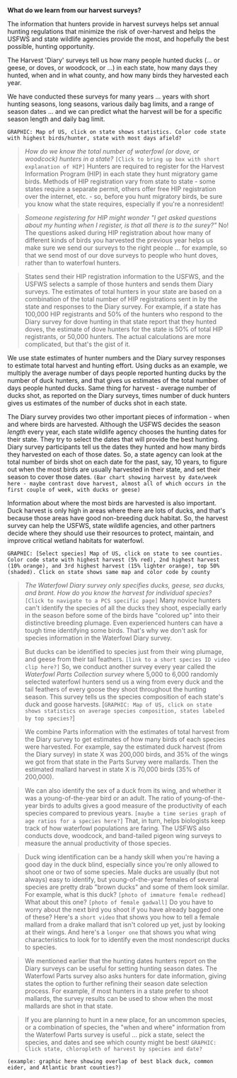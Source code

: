 **What do we learn from our harvest surveys?**

The information that hunters provide in harvest surveys helps set annual hunting regulations that minimize the risk of over-harvest and helps the USFWS and state wildlife agencies provide the most, and hopefully the best possible, hunting opportunity.

The Harvest 'Diary' surveys tell us how many people hunted ducks (... or geese, or doves, or woodcock, or ...) in each state, how many days they hunted, when and in what county, and how many birds they harvested each year. 

We have conducted these surveys for many years ... years with short hunting seasons, long seasons, various daily bag limits, and a range of season dates ... and we can predict what the harvest will be for a specific season length and daily bag limit. 

`GRAPHIC: Map of US, click on state shows statistics.
Color code state with highest birds/hunter, state with most days afield?`

>*How do we know the total number of waterfowl (or dove, or woodcock) hunters in a state?* `[Click to bring up box with short explanation of HIP]` Hunters are required to register for the Harvest Information Program (HIP) in each state they hunt migratory game birds. Methods of HIP registration vary from state to state - some states require a separate permit, others offer free HIP registration over the internet, etc. - so, before you hunt migratory birds, be sure you know what the state requires, especially if you're a nonresident! 

>*Someone registering for HIP might wonder "I get asked questions about my hunting when I register, is that all there is to the surey?"* No! The questions asked during HIP registration about how many of different kinds of birds you harvested the previous year helps us make sure we send our surveys to the right people ... for example, so that we send most of our dove surveys to people who hunt doves, rather than to waterfowl hunters. 

>States send their HIP registration information to the USFWS, and the USFWS selects a sample of those hunters and sends them Diary surveys. The estimates of total hunters in your state are based on a combination of the total number of HIP registrations sent in by the state and responses to the Diary survey. For example, if a state has 100,000 HIP registrants and 50% of the hunters who respond to the Diary survey for dove hunting in that state report that they hunted doves, the estimate of dove hunters for the state is 50% of total HIP registrants, or 50,000 hunters. The actual calculations are more complicated, but that's the gist of it.

We use state estimates of hunter numbers and the Diary survey responses to estimate total harvest and hunting effort. Using ducks as an example, we multiply the average number of days people reported hunting ducks by the number of duck hunters, and that gives us estimates of the total number of days people hunted ducks. Same thing for harvest - average number of ducks shot, as reported on the Diary surveys, times number of duck hunters gives us estimates of the number of ducks shot in each state.

The Diary survey provides two other important pieces of information - when and where birds are harvested. Although the USFWS decides the season *length* every year, each state wildlife agency chooses the hunting dates for their state. They try to select the dates that will provide the best hunting. Diary survey participants tell us the dates they hunted and how many birds they harvested on each of those dates. So, a state agency can look at the total number of birds shot on each date for the past, say, 10 years, to figure out when the most birds are usually harvested in their state, and set their season to cover those dates.
`(Bar chart showing harvest by date/week here - maybe contrast dove harvest, almost all of which occurs in the first couple of week, with ducks or geese)`

Information about where the most birds are harvested is also important. Duck harvest is only high in areas where there are lots of ducks, and that's because those areas have good non-breeding duck habitat. So, the harvest survey can help the USFWS, state wildlife agencies, and other partners decide where they should use their resources to protect, maintain, and improve critical wetland habitats for waterfowl.

`GRAPHIC: [Select species] Map of US, click on state to see counties.
Color code state with highest harvest (5% red), 2nd highest harvest (10% orange), and 3rd highest harvest (15% lighter orange), top 50% (shaded).
Click on state shows same map and color code by county`

>*The Waterfowl Diary survey only specifies ducks, geese, sea ducks, and brant. 
How do you know the harvest for individual species?* `[Click to navigate to a PCS specific page]` Many novice hunters can't identify the species of all the ducks they shoot, especially early in the season before some of the birds have "colored up" into their distinctive breeding plumage. Even experienced hunters can have a tough time identifying some birds. That's why we don't ask for species information in the Waterfowl Diary survey. 

>But ducks can be identified to species just from their wing plumage, and geese from their tail feathers. `[link to a short species ID video clip here?]` So, we conduct another survey every year called the *Waterfowl Parts Collection survey* where 5,000 to 6,000 randomly selected waterfowl hunters send us a wing from every duck and the tail feathers of every goose they shoot throughout the hunting season. This survey tells us the species composition of each state's duck and goose harvests. [`GRAPHIC: Map of US, click on state shows statistics on average species composition, states labeled by top species?`] 

>We combine Parts information with the estimates of total harvest from the Diary survey to get estimates of how many birds of each species were harvested. For example, say the estimated duck harvest (from the Diary survey) in state X was 200,000 birds, and 35% of the wings we got from that state in the Parts Survey were mallards. Then the estimated mallard harvest in state X is 70,000 birds (35% of 200,000).

>We can also identify the sex of a duck from its wing, and whether it was a young-of-the-year bird or an adult. The ratio of young-of-the-year birds to adults gives a good measure of the productivity of each species compared to previous years. `[maybe a time series graph of age ratios for a species here?]` That, in turn, helps biologists keep track of how waterfowl populations are faring. The USFWS also conducts dove, woodcock, and band-tailed pigeon wing surveys to measure the annual productivity of those species.

>Duck wing identification can be a handy skill when you're having a good day in the duck blind, especially since you're only allowed to shoot one or two of some species. Male ducks are usually (but not always) easy to identify, but young-of-the-year females of several species are pretty drab "brown ducks" and some of them look similar. For example, what is this duck? `[photo of immature female redhead]` What about this one? `[photo of female gadwall]` Do you have to worry about the next bird you shoot if you have already bagged one of these? Here's a `short video` that shows you how to tell a female mallard from a drake mallard that isn't colored up yet, just by looking at their wings. And here's a `longer one` that shows you what wing characteristics to look for to identify even the most nondescript ducks to species.   

>We mentioned earlier that the hunting dates hunters report on the Diary surveys can be useful for setting hunting season dates. The Waterfowl Parts survey also asks hunters for date information, giving states the option to further refining their season date selection process. For example, if most hunters in a state prefer to shoot mallards, the survey results can be used to show when the most mallards are shot in that state.

>If you are planning to hunt in a new place, for an uncommon species, or a combination of species, the "when and where" information from the Waterfowl Parts survey is useful ... pick a state, select the species, and dates and see which county might be best! `GRAPHIC: Click state, chloropleth of harvest by species and date?`

`(example: graphic here showing overlap of best black duck, common eider, and Atlantic brant counties?)`
